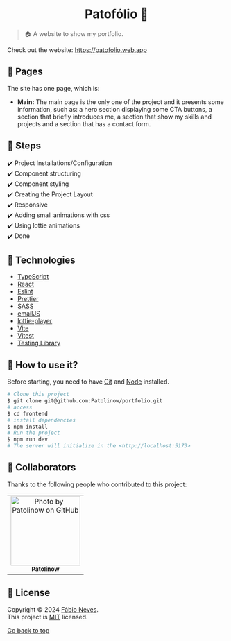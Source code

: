<h1 align="center">Patofólio 🦆</h1>

> 🏠 A website to show my portfolio.

Check out the website: https://patofolio.web.app <br>

<!---
## :page_facing_up: Explanation
The project is a challenge proposed by the Academy leaders in the GCB Group. It was performed through a Pair Programming.

The project is for a website that presents weather information from anywhere in the world, with the option of choosing that location through the search field. It displays the location's humidity information in percentage, the wind speed, the current location's // weather and how many degrees. In addition to presenting an icon simulating time.

It gives you the option to watch the forecast for a few days in the future. So you can click and switch to view future options.

The graph changes as the user chooses the desired location or the day he wants to see.

The data is being consumed from an API called WheaterAPI which offers some services for projects like this or even bigger.
-->

## 📁 Pages

The site has one page, which is:

- **Main:** The main page is the only one of the project and it presents some information, such as: a hero section displaying some CTA buttons, a section that briefly introduces me, a section that show my skills and projects and a section that has a contact form.

<!---
## ⚔️ Challenge

In this challenge, you have to build a website that will show the weather in places around the world! The application must be built using the consumption of an API that will provide the necessary data to display on your website. A very good challenge to learn the whole context of front-end applications using React.
-->

## 🎯 Steps

:heavy_check_mark: Project Installations/Configuration\
:heavy_check_mark: Component structuring\
:heavy_check_mark: Component styling\
:heavy_check_mark: Creating the Project Layout\
:heavy_check_mark: Responsive\
:heavy_check_mark: Adding small animations with css\
:heavy_check_mark: Using lottie animations\
:heavy_check_mark: Done

## 🚀 Technologies

- [TypeScript](https://www.typescriptlang.org/docs/)
- [React](https://react.dev)
- [Eslint](https://eslint.org/docs/latest/user-guide/getting-started)
- [Prettier](https://prettier.io/docs/en/)
- [SASS](https://sass-lang.com)
- [emailJS](https://www.emailjs.com)
- [lottie-player](https://www.npmjs.com/package/@lottiefiles/lottie-player#lottie-player-web-component)
- [Vite](https://vitejs.dev)
- [Vitest](https://vitest.dev)
- [Testing Library](https://testing-library.com/docs/react-testing-library/intro/)
<!---
## 📡 API'𝘀 used in the application

- 🌤 [Wheaterbit](https://www.weatherbit.io/)
-->
## :closed_book: How to use it?

Before starting, you need to have [Git](https://git-scm.com) and [Node](https://nodejs.org/en/) installed.

```bash
# Clone this project
$ git clone git@github.com:Patolinow/portfolio.git
# access
$ cd frontend
# install dependencies
$ npm install
# Run the project
$ npm run dev
# The server will initialize in the <http://localhost:5173>
```

## 🤝 Collaborators

Thanks to the following people who contributed to this project:

<table>
  <tr>
    <td align="center">
      <a href="#">
        <img src="https://avatars.githubusercontent.com/u/65193403?v=4" width="160px;" alt="Photo by Patolinow on GitHub"/><br>
        <sub>
          <b>Patolinow</b>
        </sub>
      </a>
    </all>
  </tr>
</table>

## 📝 License

Copyright © 2024 [Fábio Neves](https://github.com/Patolinow).<br />
This project is [MIT](https://github.com/Patolinow/healthy-food-mail/blob/master/LICENSE) licensed.

<a href="#top">Go back to top</a>
